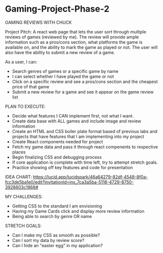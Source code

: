 # Gaming-Project-Phase-2
GAMING REVIEWS WITH CHUCK

Project Pitch: A react web page that lets the user sort through multiple reviews of games (reviewed by me). The review will provide ample information such as a pros/cons section, what platforms the game is available on, and the ability to mark the game as played or not. The user will also have the ability to submit a new review of a game.

As a user, I can:
- Search genres of games or a specific game by name
- I can select whether I have played the game or not
- Click on a specific review and see a pros/cons section and the cheapest price of that game 
- Submit a new review for a game and see it appear on the game review list


PLAN TO EXECUTE:
- Decide what features I CAN implement first, not what I want.
- Create data base with ALL games and include image and review information
- Create an HTML and CSS boiler plate format based of previous labs and projects that have features that I am implementing into my project
- Create React components needed for project
- Fetch my game data and pass it through react compenents to respective places
- Begin finalizing CSS and debugging process 
- If core application is complete with time left, try to attempt stretch goals.
- Practice showing off key features and code for presentation

IDEA CHART: https://lucid.app/lucidspark/46a64279-82df-4548-8f0a-fcc3de5ba1e0/edit?invitationId=inv_7ca3a5ba-5118-4729-8750-3928603c1868#


MY CHALLENGES:
- Getting CSS to the standard I am envisioning
- Having my Game Cards click and display more review information
- Being able to search by genre OR name


STRETCH GOALS:
- Can I make my CSS as smooth as possible?
- Can I sort my data by review score?
- Can I hide an "easter egg" in my application?
